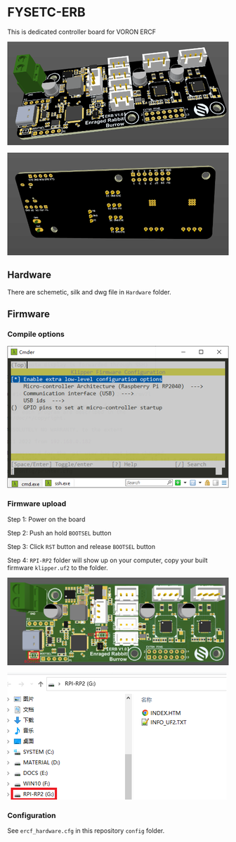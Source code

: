 # FYSETC-ERB
This is dedicated controller board for VORON ERCF

![](images/board1.png)

![](images/board2.png)

## Hardware

There are schemetic, silk and dwg file in `Hardware` folder.

## Firmware

### Compile options

![](images/makemenuconfig.png)

### Firmware upload

Step 1: Power on the board

Step 2: Push an hold `BOOTSEL` button

Step 3: Click `RST` button and release `BOOTSEL` button

Step 4: `RPI-RP2` folder will show up on your computer, copy your built firmware `klipper.uf2` to the folder.

![](images/upload1.png)

![](images/upload.png)

### Configuration

See `ercf_hardware.cfg` in this repository `config` folder.

